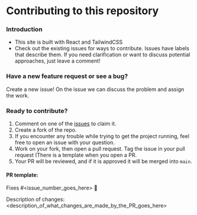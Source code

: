 # Contributing to this repository

### Introduction

- This site is built with React and TailwindCSS
- Check out the existing issues for ways to contribute. Issues have labels that describe them. If you need clarification or want to discuss potential approaches, just leave a comment!

### Have a new feature request or see a bug?

Create a new issue! On the issue we can discuss the problem and assign the work.

### Ready to contribute?

1. Comment on one of the [issues](https://github.com/steffnay/guwople/issues) to claim it.
3. Create a fork of the repo.
4. If you encounter any trouble while trying to get the project running, feel free to open an issue with your question.
5. Work on your fork, then open a pull request. Tag the issue in your pull request (There is a template when you open a PR.
6. Your PR will be reviewed, and if it is approved it will be merged into `main`.

#### PR template:  
  Fixes #<issue_number_goes_here> 🎉
  
  Description of changes: <description_of_what_changes_are_made_by_the_PR_goes_here>

